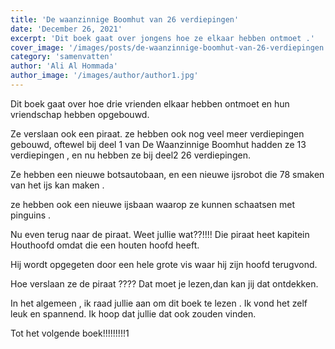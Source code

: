 ```yaml
---
title: 'De waanzinnige Boomhut van 26 verdiepingen'
date: 'December 26, 2021'
excerpt: 'Dit boek gaat over jongens hoe ze elkaar hebben ontmoet .'
cover_image: '/images/posts/de-waanzinnige-boomhut-van-26-verdiepingen.jpg'
category: 'samenvatten'
author: 'Ali Al Hommada'
author_image: '/images/author/author1.jpg'
---
```


Dit boek gaat over hoe drie vrienden elkaar hebben ontmoet en hun vriendschap hebben opgebouwd.

Ze verslaan ook een piraat. ze hebben ook nog veel meer verdiepingen gebouwd, oftewel bij deel 1 van De Waanzinnige Boomhut hadden ze 13 verdiepingen , en nu hebben ze bij deel2  26 verdiepingen.

Ze hebben een nieuwe botsautobaan, en een nieuwe ijsrobot die 78 smaken  van het ijs kan maken .

ze hebben ook een nieuwe ijsbaan waarop ze kunnen schaatsen met pinguins .

Nu even terug naar de piraat. Weet jullie wat??!!!! Die piraat heet kapitein Houthoofd omdat die een houten hoofd heeft.

Hij wordt opgegeten door een hele grote vis waar hij zijn hoofd terugvond.

  Hoe verslaan ze de piraat ???? Dat moet je lezen,dan kan jij dat ontdekken.

In het algemeen , ik raad jullie aan om dit boek te lezen . Ik vond het zelf leuk en spannend. Ik hoop dat jullie dat ook zouden vinden.

Tot het volgende boek!!!!!!!!!1